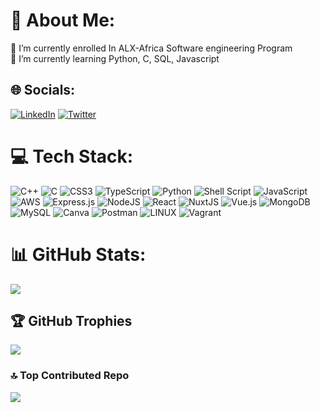 # 💫 About Me:
🔭 I’m currently enrolled In ALX-Africa Software engineering Program <br>🌱 I’m currently learning Python, C, SQL, Javascript<br>


## 🌐 Socials:
[![LinkedIn](https://img.shields.io/badge/LinkedIn-%230077B5.svg?logo=linkedin&logoColor=white)](https://linkedin.com/in/https://www.linkedin.com/in/yahya-achrane-b604a51a7/) [![Twitter](https://img.shields.io/badge/Twitter-%231DA1F2.svg?logo=Twitter&logoColor=white)](https://twitter.com/https://twitter.com/YAchrane) 

# 💻 Tech Stack:
![C++](https://img.shields.io/badge/c++-%2300599C.svg?style=flat&logo=c%2B%2B&logoColor=white) ![C](https://img.shields.io/badge/c-%2300599C.svg?style=flat&logo=c&logoColor=white) ![CSS3](https://img.shields.io/badge/css3-%231572B6.svg?style=flat&logo=css3&logoColor=white) ![TypeScript](https://img.shields.io/badge/typescript-%23007ACC.svg?style=flat&logo=typescript&logoColor=white) ![Python](https://img.shields.io/badge/python-3670A0?style=flat&logo=python&logoColor=ffdd54) ![Shell Script](https://img.shields.io/badge/shell_script-%23121011.svg?style=flat&logo=gnu-bash&logoColor=white) ![JavaScript](https://img.shields.io/badge/javascript-%23323330.svg?style=flat&logo=javascript&logoColor=%23F7DF1E) ![AWS](https://img.shields.io/badge/AWS-%23FF9900.svg?style=flat&logo=amazon-aws&logoColor=white) ![Express.js](https://img.shields.io/badge/express.js-%23404d59.svg?style=flat&logo=express&logoColor=%2361DAFB) ![NodeJS](https://img.shields.io/badge/node.js-6DA55F?style=flat&logo=node.js&logoColor=white) ![React](https://img.shields.io/badge/react-%2320232a.svg?style=flat&logo=react&logoColor=%2361DAFB) ![NuxtJS](https://img.shields.io/badge/Nuxt-black?style=flat&logo=nuxt.js&logoColor=white) ![Vue.js](https://img.shields.io/badge/vuejs-%2335495e.svg?style=flat&logo=vuedotjs&logoColor=%234FC08D) ![MongoDB](https://img.shields.io/badge/MongoDB-%234ea94b.svg?style=flat&logo=mongodb&logoColor=white) ![MySQL](https://img.shields.io/badge/mysql-%2300f.svg?style=flat&logo=mysql&logoColor=white) ![Canva](https://img.shields.io/badge/Canva-%2300C4CC.svg?style=flat&logo=Canva&logoColor=white) ![Postman](https://img.shields.io/badge/Postman-FF6C37?style=flat&logo=postman&logoColor=white) ![LINUX](https://img.shields.io/badge/Linux-FCC624?style=flat&logo=linux&logoColor=black) ![Vagrant](https://img.shields.io/badge/vagrant-%231563FF.svg?style=flat&logo=vagrant&logoColor=white)
# 📊 GitHub Stats:

![](https://github-readme-streak-stats.herokuapp.com/?user=Yahya-Achrane&theme=onedark&hide_border=false)<br/>


## 🏆 GitHub Trophies
![](https://github-profile-trophy.vercel.app/?username=Yahya-Achrane&theme=discord&no-frame=true&no-bg=true&margin-w=4)

### 🔝 Top Contributed Repo
![](https://github-contributor-stats.vercel.app/api?username=Yahya-Achrane&limit=5&theme=apprentice&combine_all_yearly_contributions=true)
<!-- (gprm) -->
